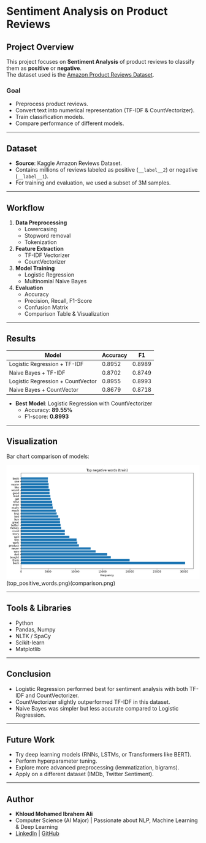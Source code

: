 # Sentiment Analysis on Product Reviews  

##  Project Overview
This project focuses on **Sentiment Analysis** of product reviews to classify them as **positive** or **negative**.  
The dataset used is the [Amazon Product Reviews Dataset](https://www.kaggle.com/datasets/bittlingmayer/amazonreviews).  

### Goal
- Preprocess product reviews.  
- Convert text into numerical representation (TF-IDF & CountVectorizer).  
- Train classification models.  
- Compare performance of different models.  

---

## Dataset
- **Source**: Kaggle Amazon Reviews Dataset.  
- Contains millions of reviews labeled as positive (`__label__2`) or negative (`__label__1`).  
- For training and evaluation, we used a subset of 3M samples.  

---

##  Workflow
1. **Data Preprocessing**
   - Lowercasing
   - Stopword removal
   - Tokenization
2. **Feature Extraction**
   - TF-IDF Vectorizer
   - CountVectorizer
3. **Model Training**
   - Logistic Regression
   - Multinomial Naive Bayes
4. **Evaluation**
   - Accuracy
   - Precision, Recall, F1-Score
   - Confusion Matrix
   - Comparison Table & Visualization  

---

##  Results

| Model                | Accuracy |   F1   |
|----------------------|----------|--------|
| Logistic Regression + TF-IDF      | 0.8952   | 0.8989 |
| Naive Bayes + TF-IDF              | 0.8702   | 0.8749 |
| Logistic Regression + CountVector | 0.8955   | 0.8993 |
| Naive Bayes + CountVector         | 0.8679   | 0.8718 |

- **Best Model**: Logistic Regression with CountVectorizer  
  - Accuracy: **89.55%**
  - F1-score: **0.8993**

---

## Visualization
Bar chart comparison of models:

![Results Graph](top_negative_words.png)(top_positive_words.png)(comparison.png)

---

##  Tools & Libraries
- Python  
- Pandas, Numpy  
- NLTK / SpaCy  
- Scikit-learn  
- Matplotlib  

---

## Conclusion
- Logistic Regression performed best for sentiment analysis with both TF-IDF and CountVectorizer.  
- CountVectorizer slightly outperformed TF-IDF in this dataset.  
- Naive Bayes was simpler but less accurate compared to Logistic Regression.  

---

##  Future Work
- Try deep learning models (RNNs, LSTMs, or Transformers like BERT).  
- Perform hyperparameter tuning.  
- Explore more advanced preprocessing (lemmatization, bigrams).  
- Apply on a different dataset (IMDb, Twitter Sentiment).  

---

##  Author
- **Khloud Mohamed Ibrahem Ali**  
- Computer Science (AI Major) | Passionate about NLP, Machine Learning & Deep Learning  
- [LinkedIn](https://www.linkedin.com/in/kholoud-mohamed-07-I) | [GitHub](https://github.com/khloudmo)  




